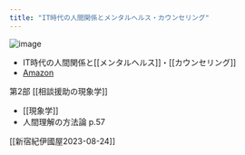 ```yaml
---
title: "IT時代の人間関係とメンタルヘルス・カウンセリング"
---
```


![image](https://gyazo.com/c00917b33a744627e6bbabe96b6c6a44/thumb/1000)
- IT時代の人間関係と[[メンタルヘルス]]・[[カウンセリング]]
- [Amazon](https://amzn.to/3OHAbDi)


第2部 [[相談援助の現象学]]
- [[現象学]]
- 人間理解の方法論 p.57

[[新宿紀伊國屋2023-08-24]]
